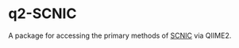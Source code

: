# q2-SCNIC

A package for accessing the primary methods of [SCNIC](https://www.github.com/shafferm/SCNIC) via QIIME2.